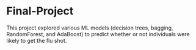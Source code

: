 # Final-Project
This project explored various ML models (decision trees, bagging, RandomForest, and AdaBoost) to predict whether or not individuals were likely to get the flu shot. 
